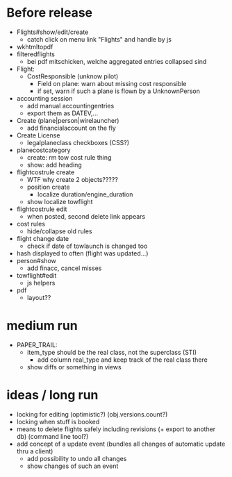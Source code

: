 # Before release
  - Flights#show/edit/create
    - catch click on menu link "Flights" and handle by js
  - wkhtmltopdf
  - filteredflights
    - bei pdf mitschicken, welche aggregated entries collapsed sind
  - Flight:
    - CostResponsible (unknow pilot)
      - Field on plane: warn about missing cost responsible
      - if set, warn if such a plane is flown by a UnknownPerson
  - accounting session
    - add manual accountingentries
    - export them as DATEV,...
  - Create (plane|person|wirelauncher)
    - add financialaccount on the fly
  - Create License
    - legalplaneclass checkboxes (CSS?)
  - planecostcategory
    - create: rm tow cost rule thing
    - show: add heading
  - flightcostrule create
    - WTF why create 2 objects?????
    - position create
      - localize duration/engine_duration
    - show localize towflight
  - flightcostrule edit
    - when posted, second delete link appears
  - cost rules
    - hide/collapse old rules
  - flight change date
    - check if date of towlaunch is changed too
  - hash displayed to often (flight was updated...)
  - person#show
    - add finacc, cancel misses
  - towflight#edit
    - js helpers
  - pdf
    - layout??


# medium run
  - PAPER_TRAIL:
    - item_type should be the real class, not the superclass (STI)
      - add column real_type and keep track of the real class there
    - show diffs or something in views

# ideas / long run
  - locking for editing (optimistic?) (obj.versions.count?)
  - locking when stuff is booked
  - means to delete flights safely including revisions (+ export to another db) (command line tool?)
  - add concept of a update event (bundles all changes of automatic update thru a client)
    - add possibility to undo all changes
    - show changes of such an event
